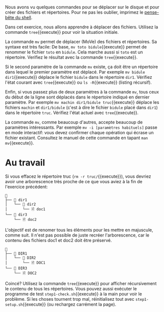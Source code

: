 Nous avons vu quelques commandes pour se déplacer sur le disque et
pour créer des fichiers et répertoires. Pour ne pas les oublier,
imprimez le [pense-bête du shell](https://framagit.org/mquinson/C-2nd-language/raw/master/refcard/refcard-shell.pdf?inline=false).

Dans cet exercice, nous allons apprendre à déplacer des fichiers.
Utilisez la commande ```tree```{{execute}} pour voir la situation
initiale.

La commande `mv` permet de déplacer (MoVe) des fichiers et
répertoires. Sa syntaxe est très facile: De base, 
```mv toto bidule```{{execute}} permet de renommer le fichier `toto` en `bidule`.
Cela marche aussi si `toto` est un répertoire. Verifiez le résultat
avec la commande ```tree```{{execute}}.

Si le second paramètre de la commande `mv` existe, ça doit être un
répertoire dans lequel le premier paramètre est déplacé. Par exemple
```mv bidule dir1```{{execute}} déplace le fichier `bidule` dans le
répertoire `dir1`. Vérifiez l'état courant avec 
```tree```{{execute}} ou ```ls -R```{{execute}} (listing récursif).

Enfin, si vous passez plus de deux paramètres à la commande `mv`, tous
ceux du début de la ligne sont déplacés dans le répertoire indiqué en
dernier paramètre. Par exemple ```mv machin dir1/bidule truc```{{execute}} déplace les fichiers `machin` et `dir1/bidule`
(c'est à dire le fichier `bidule` placé dans `dir1`) dans le
répertoire `truc`. Vérifiez l'état actuel avec ```tree```{{execute}}.

La commande `mv`, comme beaucoup d'autres, accepte beaucoup de
paramètres intéressants. Par exemple `mv -i [paramètres habituels]`
passe en mode interactif: vous devez confirmer chaque opération qui écrase
un fichier existant.
Consultez le manuel de cette commande en tapant
```man mv```{{execute}}.

# Au travail

Si vous effacez le répertoire truc (```rm -r truc/```{{execute}}),
vous devriez avoir une arborescence très proche de ce que vous aviez
à la fin de l'exercice précédent:

```
📁
├── 📁 dir1
│   └── 📁 dir2
│       └── 🖹 doc1
└── 📁 dir3
    └── 🖹 doc2
```

L'objectif est de renomer tous les éléments pour les mettre en
majuscule, comme suit. Il n'est pas possible de juste recréer
l'arborescence, car le contenu des fichiers doc1 et doc2 doit être
préservé.

```
📁
├── 📁 DIR1
│   └── 📁 DIR2
│       └── 🖹 DOC1
└── 📁 DIR3
    └── 🖹 DOC2
```

Coincé? Utilisez la commande ```tree```{{execute}} pour afficher récursivement
le contenu de tous les répertoires. Vous pouvez aussi exécuter le programme de
test ```step1-check.sh```{{execute}} à la main pour voir le
problème. Si les choses tournent trop mal, réinitialisez tout avec
```step1-setup.sh```{{execute}} (ou rechargez carrément la page).
